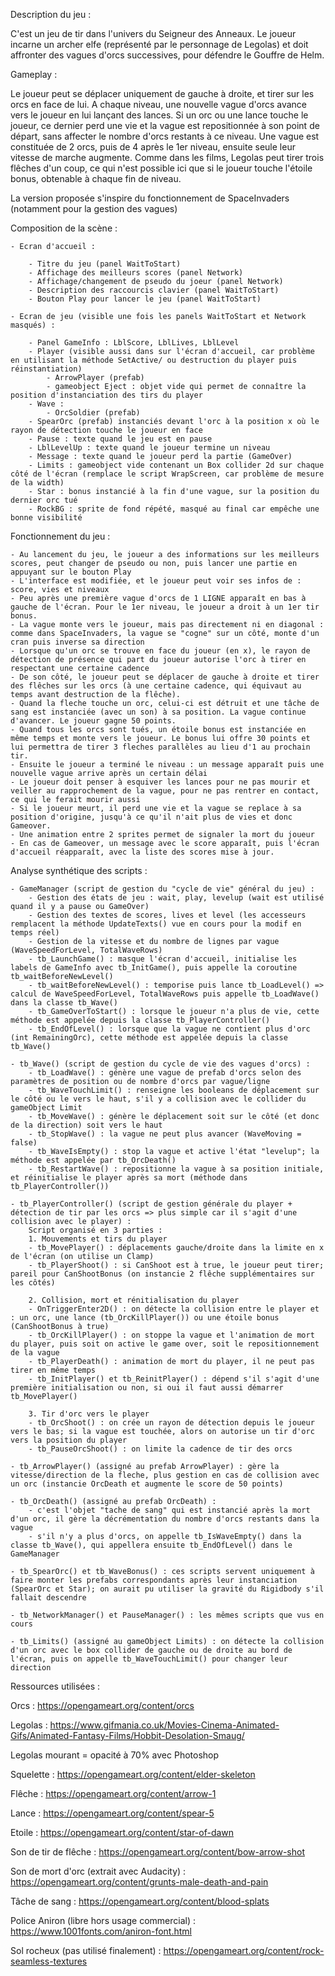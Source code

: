 Description du jeu :

C'est un jeu de tir dans l'univers du Seigneur des Anneaux.
Le joueur incarne un archer elfe (représenté par le personnage de Legolas) et doit affronter des vagues d'orcs successives,
pour défendre le Gouffre de Helm. 

Gameplay : 

Le joueur peut se déplacer uniquement de gauche à droite, et tirer sur les orcs en face de lui. 
A chaque niveau, une nouvelle vague d'orcs avance vers le joueur en lui lançant des lances.
Si un orc ou une lance touche le joueur, ce dernier perd une vie et la vague est repositionnée à son point de départ, sans affecter le nombre d'orcs restants à ce niveau.
Une vague est constituée de 2 orcs, puis de 4 après le 1er niveau, ensuite seule leur vitesse de marche augmente.
Comme dans les films, Legolas peut tirer trois flêches d'un coup, ce qui n'est possible ici que si le joueur touche l'étoile bonus, obtenable à chaque fin de niveau.

La version proposée s'inspire du fonctionnement de SpaceInvaders (notamment pour la gestion des vagues)

Composition de la scène : 

	- Ecran d'accueil : 
	
		- Titre du jeu (panel WaitToStart)
		- Affichage des meilleurs scores (panel Network)
		- Affichage/changement de pseudo du joeur (panel Network)
		- Description des raccourcis clavier (panel WaitToStart)
		- Bouton Play pour lancer le jeu (panel WaitToStart)

	- Ecran de jeu (visible une fois les panels WaitToStart et Network masqués) :
	
		- Panel GameInfo : LblScore, LblLives, LblLevel
		- Player (visible aussi dans sur l'écran d'accueil, car problème en utilisant la méthode SetActive/ ou destruction du player puis réinstantiation)
			- ArrowPlayer (prefab)
			- gameobject Eject : objet vide qui permet de connaître la position d'instanciation des tirs du player
		- Wave :
			- OrcSoldier (prefab)
		- SpearOrc (prefab) instanciés devant l'orc à la position x où le rayon de détection touche le joueur en face
		- Pause : texte quand le jeu est en pause
		- LblLevelUp : texte quand le joueur termine un niveau
		- Message : texte quand le joueur perd la partie (GameOver)
		- Limits : gameobject vide contenant un Box collider 2d sur chaque côté de l'écran (remplace le script WrapScreen, car problème de mesure de la width)
		- Star : bonus instancié à la fin d'une vague, sur la position du dernier orc tué
		- RockBG : sprite de fond répété, masqué au final car empêche une bonne visibilité

Fonctionnement du jeu :

	- Au lancement du jeu, le joueur a des informations sur les meilleurs scores, peut changer de pseudo ou non, puis lancer une partie en appuyant sur le bouton Play
	- L'interface est modifiée, et le joueur peut voir ses infos de : score, vies et niveaux
	- Peu après une première vague d'orcs de 1 LIGNE apparaît en bas à gauche de l'écran. Pour le 1er niveau, le joueur a droit à un 1er tir bonus.
	- La vague monte vers le joueur, mais pas directement ni en diagonal : 
	comme dans SpaceInvaders, la vague se "cogne" sur un côté, monte d'un cran puis inverse sa direction 
	- Lorsque qu'un orc se trouve en face du joueur (en x), le rayon de détection de présence qui part du joueur autorise l'orc à tirer en respectant une certaine cadence
	- De son côté, le joueur peut se déplacer de gauche à droite et tirer des flêches sur les orcs (à une certaine cadence, qui équivaut au temps avant destruction de la flêche).
	- Quand la fleche touche un orc, celui-ci est détruit et une tâche de sang est instanciée (avec un son) à sa position. La vague continue d'avancer. Le joueur gagne 50 points.
	- Quand tous les orcs sont tués, un étoile bonus est instanciée en même temps et monte vers le joueur. Le bonus lui offre 30 points et lui permettra de tirer 3 fleches parallèles au lieu d'1 au prochain tir.
	- Ensuite le joueur a terminé le niveau : un message apparaît puis une nouvelle vague arrive après un certain délai
	- Le joueur doit penser à esquiver les lances pour ne pas mourir et veiller au rapprochement de la vague, pour ne pas rentrer en contact, ce qui le ferait mourir aussi
	- Si le joueur meurt, il perd une vie et la vague se replace à sa position d'origine, jusqu'à ce qu'il n'ait plus de vies et donc Gameover.
	- Une animation entre 2 sprites permet de signaler la mort du joueur
	- En cas de Gameover, un message avec le score apparaît, puis l'écran d'accueil réapparaît, avec la liste des scores mise à jour.
	

Analyse synthétique des scripts : 

	- GameManager (script de gestion du "cycle de vie" général du jeu) : 
		- Gestion des états de jeu : wait, play, levelup (wait est utilisé quand il y a pause ou GameOver)
		- Gestion des textes de scores, lives et level (les accesseurs remplacent la méthode UpdateTexts() vue en cours pour la modif en temps réel)
		- Gestion de la vitesse et du nombre de lignes par vague (WaveSpeedForLevel, TotalWaveRows)
		- tb_LaunchGame() : masque l'écran d'accueil, initialise les labels de GameInfo avec tb_InitGame(), puis appelle la coroutine tb_waitBeforeNewLevel()
		- tb_waitBeforeNewLevel() : temporise puis lance tb_LoadLevel() => calcul de WaveSpeedForLevel, TotalWaveRows puis appelle tb_LoadWave() dans la classe tb_Wave()
		- tb_GameOverToStart() : lorsque le joueur n'a plus de vie, cette méthode est appelée depuis la classe tb_PlayerController()
		- tb_EndOfLevel() : lorsque que la vague ne contient plus d'orc (int RemainingOrc), cette méthode est appelée depuis la classe tb_Wave()
		
	- tb_Wave() (script de gestion du cycle de vie des vagues d'orcs) :
		- tb_LoadWave() : génère une vague de prefab d'orcs selon des paramètres de position ou de nombre d'orcs par vague/ligne
		- tb_WaveTouchLimit() : renseigne les booleans de déplacement sur le côté ou le vers le haut, s'il y a collision avec le collider du gameObject Limit
		- tb_MoveWave() : génère le déplacement soit sur le côté (et donc de la direction) soit vers le haut
		- tb_StopWave() : la vague ne peut plus avancer (WaveMoving = false)
		- tb_WaveIsEmpty() : stop la vague et active l'état "levelup"; la méthode est appelée par tb_OrcDeath()
		- tb_RestartWave() : repositionne la vague à sa position initiale, et réinitialise le player après sa mort (méthode dans tb_PlayerController())

	- tb_PlayerController() (script de gestion générale du player + détection de tir par les orcs => plus simple car il s'agit d'une collision avec le player) :
		Script organisé en 3 parties : 
		1. Mouvements et tirs du player
		- tb_MovePlayer() : déplacements gauche/droite dans la limite en x de l'écran (on utilise un Clamp)
		- tb_PlayerShoot() : si CanShoot est à true, le joueur peut tirer; pareil pour CanShootBonus (on instancie 2 flêche supplémentaires sur les côtés)

		2. Collision, mort et rénitialisation du player
		- OnTriggerEnter2D() : on détecte la collision entre le player et : un orc, une lance (tb_OrcKillPlayer()) ou une étoile bonus (CanShootBonus à true)
		- tb_OrcKillPlayer() : on stoppe la vague et l'animation de mort du player, puis soit on active le game over, soit le repositionnement de la vague
		- tb_PlayerDeath() : animation de mort du player, il ne peut pas tirer en même temps 
		- tb_InitPlayer() et tb_ReinitPlayer() : dépend s'il s'agit d'une première initialisation ou non, si oui il faut aussi démarrer tb_MovePlayer()
		
		3. Tir d'orc vers le player
		- tb_OrcShoot() : on crée un rayon de détection depuis le joueur vers le bas; si la vague est touchée, alors on autorise un tir d'orc vers la position du player
		- tb_PauseOrcShoot() : on limite la cadence de tir des orcs
		
	- tb_ArrowPlayer() (assigné au prefab ArrowPlayer) : gère la vitesse/direction de la fleche, plus gestion en cas de collision avec un orc (instancie OrcDeath et augmente le score de 50 points)

	- tb_OrcDeath() (assigné au prefab OrcDeath) : 
		- c'est l'objet "tache de sang" qui est instancié après la mort d'un orc, il gère la décrémentation du nombre d'orcs restants dans la vague
		- s'il n'y a plus d'orcs, on appelle tb_IsWaveEmpty() dans la classe tb_Wave(), qui appellera ensuite tb_EndOfLevel() dans le GameManager

	- tb_SpearOrc() et tb_WaveBonus() : ces scripts servent uniquement à faire monter les prefabs correspondants après leur instanciation (SpearOrc et Star); on aurait pu utiliser la gravité du Rigidbody s'il fallait descendre
	
	- tb_NetworkManager() et PauseManager() : les mêmes scripts que vus en cours

	- tb_Limits() (assigné au gameObject Limits) : on détecte la collision d'un orc avec le box collider de gauche ou de droite au bord de l'écran, puis on appelle tb_WaveTouchLimit() pour changer leur direction
							
		
Ressources utilisées : 

Orcs : 
https://opengameart.org/content/orcs

Legolas :
https://www.gifmania.co.uk/Movies-Cinema-Animated-Gifs/Animated-Fantasy-Films/Hobbit-Desolation-Smaug/

Legolas mourant = opacité à 70% avec Photoshop

Squelette :
https://opengameart.org/content/elder-skeleton

Flêche : 
https://opengameart.org/content/arrow-1

Lance :
https://opengameart.org/content/spear-5

Etoile :
https://opengameart.org/content/star-of-dawn

Son de tir de flêche :
https://opengameart.org/content/bow-arrow-shot

Son de mort d'orc (extrait avec Audacity) :
https://opengameart.org/content/grunts-male-death-and-pain

Tâche de sang :
https://opengameart.org/content/blood-splats

Police Aniron (libre hors usage commercial) :
https://www.1001fonts.com/aniron-font.html

Sol rocheux (pas utilisé finalement) :
https://opengameart.org/content/rock-seamless-textures
